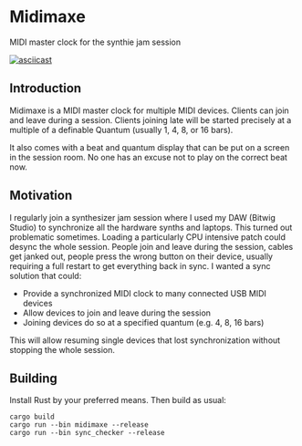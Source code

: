# Midimaxe

MIDI master clock for the synthie jam session

[![asciicast](https://asciinema.org/a/EvLaL88JvkaVTNHCR4e7L5J2I.svg)](https://asciinema.org/a/EvLaL88JvkaVTNHCR4e7L5J2I)

## Introduction

Midimaxe is a MIDI master clock for multiple MIDI devices. Clients can join and leave during a session. Clients joining late will be started precisely at a multiple of a definable Quantum (usually 1, 4, 8, or 16 bars).

It also comes with a beat and quantum display that can be put on a screen in the session room. No one has an excuse not to play on the correct beat now.

## Motivation

I regularly join a synthesizer jam session where I used my DAW (Bitwig Studio) to synchronize all the hardware synths and laptops. This turned out problematic sometimes. Loading a particularly CPU intensive patch could desync the whole session. People join and leave during the session, cables get janked out, people press the wrong button on their device, usually requiring a full restart to get everything back in sync. I wanted a sync solution that could:

* Provide a synchronized MIDI clock to many connected USB MIDI devices
* Allow devices to join and leave during the session
* Joining devices do so at a specified quantum (e.g. 4, 8, 16 bars)

This will allow resuming single devices that lost synchronization without stopping the whole session.

## Building

Install Rust by your preferred means. Then build as usual:

```
cargo build
cargo run --bin midimaxe --release
cargo run --bin sync_checker --release
```

